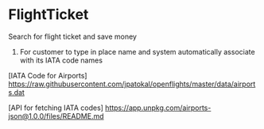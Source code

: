 # FlightTicket
Search for flight ticket and save money


1. For customer to type in place name and system automatically associate with its IATA code names


[IATA Code for Airports]
https://raw.githubusercontent.com/jpatokal/openflights/master/data/airports.dat

[API for fetching IATA codes]
https://app.unpkg.com/airports-json@1.0.0/files/README.md
